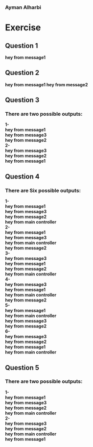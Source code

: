 ### Ayman Alharbi
# Exercise
## Question 1
**hey from message1**
## Question 2
**hey from message1
hey from message2**
## Question 3
### There are two possible outputs:
**1-   
	hey from message1  
	hey from message3  
	hey from message2  
2-  
	hey from message3  
	hey from message2  
	hey from message1**
## Question 4
### There are Six possible outputs:
**1-   
	hey from message1  
	hey from message3  
	hey from message2  
	hey from main controller  
2-  
	hey from message1  
	hey from message3  
	hey from main controller  
	hey from message2	  
3-  
	hey from message3  
	hey from message1	  
	hey from message2  
	hey from main controller  
4-  
	hey from message3  
	hey from message1	  
	hey from main controller  
	hey from message2	  
5-  
	hey from message1  
	hey from main controller  
	hey from message3  
	hey from message2	  
6-	  
	hey from message3  
	hey from message2  
	hey from message1  
	hey from main controller**

## Question 5
### There are two possible outputs:
**1-  
	hey from message1  
	hey from message3  
	hey from message2    
	hey from main controller  
2-	    
	hey from message3  
	hey from message2  
	hey from main controller  
	hey from message1**  
